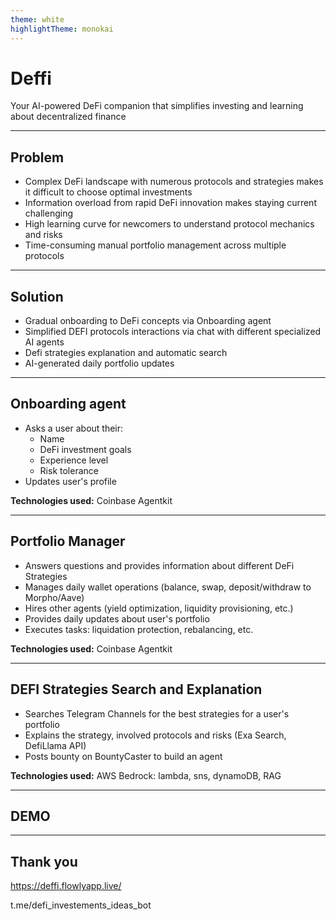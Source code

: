 ```yaml
---
theme: white
highlightTheme: monokai
---
```


<!-- slide bg="#EDEDED" -->
# Deffi

Your AI-powered DeFi companion that simplifies investing and learning about decentralized finance

---

<!-- slide bg="#EDEDED" -->
## Problem

- Complex DeFi landscape with numerous protocols and strategies makes it difficult to choose optimal investments
- Information overload from rapid DeFi innovation makes staying current challenging
- High learning curve for newcomers to understand protocol mechanics and risks
- Time-consuming manual portfolio management across multiple protocols

---

<!-- slide bg="#EDEDED" -->
## Solution

- Gradual onboarding to DeFi concepts via Onboarding agent
- Simplified DEFI protocols interactions via chat with different specialized AI agents
- Defi strategies explanation and automatic search
- AI-generated daily portfolio updates

---

<!-- slide bg="#EDEDED" -->
## Onboarding agent

- Asks a user about their:
  - Name
  - DeFi investment goals
  - Experience level
  - Risk tolerance
- Updates user's profile

**Technologies used:** Coinbase Agentkit

---

<!-- slide bg="#EDEDED" -->
## Portfolio Manager

- Answers questions and provides information about different DeFi Strategies
- Manages daily wallet operations (balance, swap, deposit/withdraw to Morpho/Aave)  
- Hires other agents (yield optimization, liquidity provisioning, etc.)
- Provides daily updates about user's portfolio
- Executes tasks: liquidation protection, rebalancing, etc.

**Technologies used:** Coinbase Agentkit

---

<!-- slide bg="#EDEDED" -->
## DEFI Strategies Search and Explanation

- Searches Telegram Channels for the best strategies for a user's portfolio
- Explains the strategy, involved protocols and risks (Exa Search, DefiLlama API)
- Posts bounty on BountyCaster to build an agent

**Technologies used:** AWS Bedrock: lambda, sns, dynamoDB, RAG

---

<!-- slide bg="#EDEDED" -->
## DEMO

---

<!-- slide bg="#EDEDED" -->
## Thank you

https://deffi.flowlyapp.live/

t.me/defi_investements_ideas_bot

<style>
:root {
  --r-heading-color: #333;
  --r-main-font-size: 32px;
}
.fragment {
  margin-top: 20px;
}
.reveal .slides {
  text-align: left;
}
.reveal h1,
.reveal h2 {
  text-align: left;
}
</style>